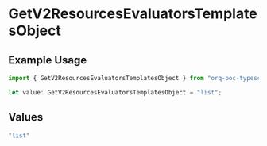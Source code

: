 # GetV2ResourcesEvaluatorsTemplatesObject

## Example Usage

```typescript
import { GetV2ResourcesEvaluatorsTemplatesObject } from "orq-poc-typescript-multi-env-version/models/operations";

let value: GetV2ResourcesEvaluatorsTemplatesObject = "list";
```

## Values

```typescript
"list"
```